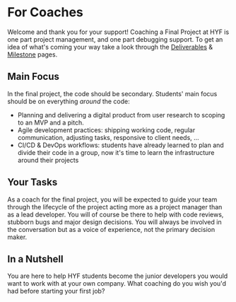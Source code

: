 # For Coaches

Welcome and thank you for your support! Coaching a Final Project at HYF is one part project management, and one part debugging support. To get an idea of what's coming your way take a look through the [Deliverables](./deliverables.md) & [Milestone](./milestone.md) pages.

## Main Focus

In the final project, the code should be secondary. Students' main focus should be on everything _around_ the code:

- Planning and delivering a digital product from user research to scoping to an MVP and a pitch.
- Agile development practices: shipping working code, regular communication, adjusting tasks, responsive to client needs, ...
- CI/CD & DevOps workflows: students have already learned to plan and divide their code in a group, now it's time to learn the infrastructure around their projects

## Your Tasks

As a coach for the final project, you will be expected to guide your team through the lifecycle of the project acting more as a project manager than as a lead developer. You will of course be there to help with code reviews, stubborn bugs and major design decisions. You will always be involved in the conversation but as a voice of experience, not the primary decision maker.

## In a Nutshell

You are here to help HYF students become the junior developers you would want to work with at your own company. What coaching do you wish you'd had before starting your first job?
